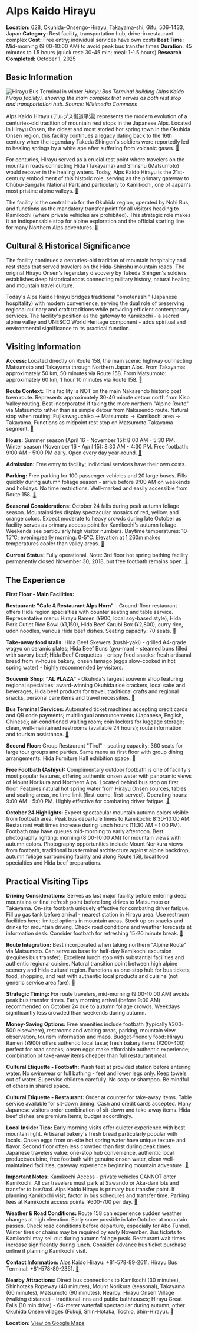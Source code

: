 # Alps Kaido Hirayu

**Location:** 628, Okuhida-Onsengo-Hirayu, Takayama-shi, Gifu, 506-1433, Japan
**Category:** Rest facility, transportation hub, drive-in restaurant complex
**Cost:** Free entry; individual services have own costs
**Best Time:** Mid-morning (9:00-10:00 AM) to avoid peak bus transfer times
**Duration:** 45 minutes to 1.5 hours (quick rest: 30-45 min; meal: 1-1.5 hours)
**Research Completed:** October 1, 2025

## Basic Information

![Hirayu Bus Terminal in winter](https://upload.wikimedia.org/wikipedia/commons/9/94/Hirayu_Bus_Terminal_2017_winter.jpg)
*Hirayu Bus Terminal building (Alps Kaido Hirayu facility), showing the main complex that serves as both rest stop and transportation hub. Source: Wikimedia Commons*

Alps Kaido Hirayu (アルプス街道平湯) represents the modern evolution of a centuries-old tradition of mountain rest stops in the Japanese Alps. Located in Hirayu Onsen, the oldest and most storied hot spring town in the Okuhida Onsen region, this facility continues a legacy dating back to the 16th century when the legendary Takeda Shingen's soldiers were reportedly led to healing springs by a white ape after suffering from volcanic gases. [🔗](https://www.nouhibus.co.jp/alps/en/)

For centuries, Hirayu served as a crucial rest point where travelers on the mountain roads connecting Hida (Takayama) and Shinshu (Matsumoto) would recover in the healing waters. Today, Alps Kaido Hirayu is the 21st-century embodiment of this historic role, serving as the primary gateway to Chūbu-Sangaku National Park and particularly to Kamikochi, one of Japan's most pristine alpine valleys. [🔗](https://www.okuhida.or.jp/en/archives/1598)

The facility is the central hub for the Okuhida region, operated by Nohi Bus, and functions as the mandatory transfer point for all visitors heading to Kamikochi (where private vehicles are prohibited). This strategic role makes it an indispensable stop for alpine exploration and the official starting line for many Northern Alps adventures. [🔗](https://www.nouhibus.co.jp/alps/en/busterminal/)

## Cultural & Historical Significance

The facility continues a centuries-old tradition of mountain hospitality and rest stops that served travelers on the Hida-Shinshu mountain roads. The original Hirayu Onsen's legendary discovery by Takeda Shingen's soldiers establishes deep historical roots connecting military history, natural healing, and mountain travel culture.

Today's Alps Kaido Hirayu bridges traditional "omotenashi" (Japanese hospitality) with modern convenience, serving the dual role of preserving regional culinary and craft traditions while providing efficient contemporary services. The facility's position as the gateway to Kamikochi - a sacred alpine valley and UNESCO World Heritage component - adds spiritual and environmental significance to its practical function.

## Visiting Information

**Access:** Located directly on Route 158, the main scenic highway connecting Matsumoto and Takayama through Northern Japan Alps. From Takayama: approximately 50 km, 50 minutes via Route 158. From Matsumoto: approximately 60 km, 1 hour 10 minutes via Route 158. [🔗](https://www.nouhibus.co.jp/alps/en/access/)

**Route Context:** This facility is NOT on the main Nakasendo historic post town route. Represents approximately 30-40 minute detour north from Kiso Valley routing. Best incorporated if taking the more northern "Alpine Route" via Matsumoto rather than as simple detour from Nakasendo route. Natural stop when routing: Fujikawaguchiko → Matsumoto → Kamikochi area → Takayama. Functions as midpoint rest stop on Matsumoto-Takayama segment. [🔗](https://www.nouhibus.co.jp/alps/en/)

**Hours:** Summer season (April 16 - November 15): 8:00 AM - 5:30 PM. Winter season (November 16 - April 15): 8:30 AM - 4:30 PM. Free footbath: 9:00 AM - 5:00 PM daily. Open every day year-round. [🔗](https://www.nouhibus.co.jp/alps/en/)

**Admission:** Free entry to facility; individual services have their own costs.

**Parking:** Free parking for 100 passenger vehicles and 20 large buses. Fills quickly during autumn foliage season - arrive before 9:00 AM on weekends and holidays. No time restrictions. Well-marked and easily accessible from Route 158. [🔗](https://www.nouhibus.co.jp/alps/en/access/)

**Seasonal Considerations:** October 24 falls during peak autumn foliage season. Mountainsides display spectacular mosaics of red, yellow, and orange colors. Expect moderate to heavy crowds during late October as facility serves as primary access point for Kamikochi's autumn foliage. Weekends see particularly high visitor numbers. Daytime temperatures: 10-15°C; evening/early morning: 0-5°C. Elevation at 1,260m makes temperatures cooler than valley areas. [🔗](https://www.japan.travel/en/spot/1263/)

**Current Status:** Fully operational. Note: 3rd floor hot spring bathing facility permanently closed November 30, 2018, but free footbath remains open. [🔗](https://www.okuhida.or.jp/en/archives/1598)

## The Experience

**First Floor - Main Facilities:**

**Restaurant: "Cafe & Restaurant Alps Horn"** - Ground-floor restaurant offers Hida region specialties with counter seating and table service. Representative menu: Hirayu Ramen (¥900, local soy-based style), Hida Pork Cutlet Rice Bowl (¥1,150), Hida Beef Karubi Box (¥2,800), curry rice, udon noodles, various Hida beef dishes. Seating capacity: 70 seats. [🔗](https://www.nouhibus.co.jp/alps/en/gourmet/)

**Take-away food stalls:** Hida Beef Skewers (kushi-yaki) - grilled A4-grade wagyu on ceramic plates; Hida Beef Buns (gyu-man) - steamed buns filled with savory beef; Hida Beef Croquettes - crispy fried snacks; fresh artisanal bread from in-house bakery; onsen tamago (eggs slow-cooked in hot spring water) - highly recommended by visitors.

**Souvenir Shop: "AL PLAZA"** - Okuhida's largest souvenir shop featuring regional specialties: award-winning Okuhida rice crackers, local sake and beverages, Hida beef products for travel, traditional crafts and regional snacks, personal care items and travel necessities. [🔗](https://www.nouhibus.co.jp/alps/en/shopping/)

**Bus Terminal Services:** Automated ticket machines accepting credit cards and QR code payments; multilingual announcements (Japanese, English, Chinese); air-conditioned waiting room; coin lockers for luggage storage; clean, well-maintained restrooms (available 24 hours); route information and tourism assistance. [🔗](https://hidasanmyaku-gifu.jp/investigate/spot/hirayu-bus-terminal-en/)

**Second Floor:** Group Restaurant "Tirol" - seating capacity: 360 seats for large tour groups and parties. Same menu as first floor with group dining arrangements. Hida Furniture Hall exhibition space. [🔗](https://www.okuhida.or.jp/en/archives/1598)

**Free Footbath (Ashiyu):** Complimentary outdoor footbath is one of facility's most popular features, offering authentic onsen water with panoramic views of Mount Norikura and Northern Alps. Located behind bus stop on first floor. Features natural hot spring water from Hirayu Onsen sources, tables and seating areas, no time limit (first-come, first-served). Operating hours: 9:00 AM - 5:00 PM. Highly effective for combating driver fatigue. [🔗](https://www.nouhibus.co.jp/alps/en/spa/)

**October 24 Highlights:** Expect spectacular mountain autumn colors visible from footbath area. Peak bus departure times to Kamikochi: 8:30-10:00 AM. Restaurant wait times increase during lunch hours (11:30 AM - 1:00 PM). Footbath may have queues mid-morning to early afternoon. Best photography lighting: morning (8:00-10:00 AM) for mountain views with autumn colors. Photography opportunities include Mount Norikura views from footbath, traditional bus terminal architecture against alpine backdrop, autumn foliage surrounding facility and along Route 158, local food specialties and Hida beef preparations.

## Practical Visiting Tips

**Driving Considerations:** Serves as last major facility before entering deep mountains or final refresh point before long drives to Matsumoto or Takayama. On-site footbath uniquely effective for combating driver fatigue. Fill up gas tank before arrival - nearest station in Hirayu area. Use restroom facilities here; limited options in mountain areas. Stock up on snacks and drinks for mountain driving. Check road conditions and weather forecasts at information desk. Consider footbath for refreshing 15-20 minute break. [🔗](https://www.nouhibus.co.jp/alps/en/)

**Route Integration:** Best incorporated when taking northern "Alpine Route" via Matsumoto. Can serve as base for half-day Kamikochi excursion (requires bus transfer). Excellent lunch stop with substantial facilities and authentic regional cuisine. Natural transition point between high alpine scenery and Hida cultural region. Functions as one-stop hub for bus tickets, food, shopping, and rest with authentic local products and cuisine (not generic service area fare). [🔗](https://www.nouhibus.co.jp/alps/en/busterminal/)

**Strategic Timing:** For route travelers, mid-morning (9:00-10:00 AM) avoids peak bus transfer times. Early morning arrival (before 9:00 AM) recommended on October 24 due to autumn foliage crowds. Weekdays significantly less crowded than weekends during autumn.

**Money-Saving Options:** Free amenities include footbath (typically ¥300-500 elsewhere), restrooms and waiting areas, parking, mountain view observation, tourism information and maps. Budget-friendly food: Hirayu Ramen (¥900) offers authentic local taste; fresh bakery items (¥200-400) perfect for road snacks; onsen eggs make affordable authentic experience; combination of take-away items cheaper than full restaurant meal.

**Cultural Etiquette - Footbath:** Wash feet at provided station before entering water. No swimwear or full bathing - feet and lower legs only. Keep towels out of water. Supervise children carefully. No soap or shampoo. Be mindful of others in shared space.

**Cultural Etiquette - Restaurant:** Order at counter for take-away items. Table service available for sit-down dining. Cash and credit cards accepted. Many Japanese visitors order combination of sit-down and take-away items. Hida beef dishes are premium items; budget accordingly.

**Local Insider Tips:** Early morning visits offer quieter experience with best mountain light. Artisanal bakery's fresh bread particularly popular with locals. Onsen eggs from on-site hot spring water have unique texture and flavor. Second floor often less crowded than first during peak times. Japanese travelers value: one-stop hub convenience, authentic local products/cuisine, free footbath with genuine onsen water, clean well-maintained facilities, gateway experience beginning mountain adventure. [🔗](https://www.nouhibus.co.jp/alps/en/)

**Important Notes:** Kamikochi Access - private vehicles CANNOT enter Kamikochi. All car travelers must park at Sawando or Aka-dani lots and transfer to bus/taxi. Alps Kaido Hirayu is primary bus transfer point. If planning Kamikochi visit, factor in bus schedules and transfer time. Parking fees at Kamikochi access points: ¥600-700 per day. [🔗](https://www.kamikochi.org/access/car/)

**Weather & Road Conditions:** Route 158 can experience sudden weather changes at high elevation. Early snow possible in late October at mountain passes. Check road conditions before departure, especially for Abo Tunnel. Winter tires or chains may be required by early November. Bus tickets to Kamikochi may sell out during autumn foliage peak. Restaurant wait times increase significantly during lunch. Consider advance bus ticket purchase online if planning Kamikochi visit.

**Contact Information:** Alps Kaido Hirayu: +81-578-89-2611. Hirayu Bus Terminal: +81-578-89-2351. [🔗](https://www.nouhibus.co.jp/alps/en/)

**Nearby Attractions:** Direct bus connections to Kamikochi (30 minutes), Shinhotaka Ropeway (40 minutes), Mount Norikura (seasonal), Takayama (60 minutes), Matsumoto (90 minutes). Nearby: Hirayu Onsen Village (walking distance) - traditional inns and public bathhouses; Hirayu Great Falls (10 min drive) - 64-meter waterfall spectacular during autumn; other Okuhida Onsen villages (Fukuji, Shin-Hotaka, Tochio, Shin-Hirayu). [🔗](https://www.nouhibus.co.jp/alps/en/busterminal/)

**Location:** [View on Google Maps](https://maps.google.com/maps?q=36.143,137.582)
